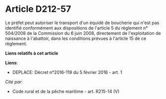 # Article D212-57

Le préfet peut autoriser le transport d'un équidé de boucherie qui n'est pas identifié conformément aux dispositions de
l'article 5 du règlement n° 504/2008 de la Commission du 6 juin 2008, directement de l'exploitation de naissance à
l'abattoir, dans les conditions prévues à l'article 15 de ce règlement.

**Liens relatifs à cet article**

**Liens**:

  - DEPLACE: Décret n°2016-119 du 5 février 2016 - art. 1

_Cité par_:

  - Code rural et de la pêche maritime - art. R215-14 (V)
